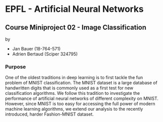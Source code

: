 # EPFL - Artificial Neural Networks

## Course Miniproject 02 - Image Classification
by
* Jan Bauer (18-764-571)
* Adrien Bertaud (Sciper 324795)

### Purpose
One of the oldest traditions in deep learning is to first tackle the fun problem of MNIST classification. The MNIST dataset is a large database of handwritten digits that is commonly used as a first test for new classification algorithms. We follow this tradition to investigate the performance of artificial neural networks of different complexity on MNIST. However, since MNIST is too easy for accessing the full power of modern machine learning algorithms, we extend our analysis to the recently introduced, harder Fashion-MNIST dataset.
